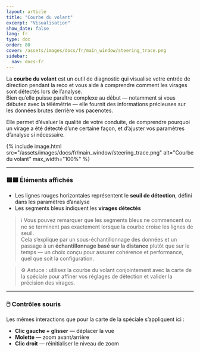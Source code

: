 ```yaml
---
layout: article
title: "Courbe du volant"
excerpt: "Visualisation"
show_date: false
lang: fr
type: doc
order: 80
cover: /assets/images/docs/fr/main_window/steering_trace.png
sidebar:
  nav: docs-fr
---
```


La **courbe du volant** est un outil de diagnostic qui visualise votre entrée de direction pendant la reco et vous aide à comprendre comment les virages sont détectés lors de l’analyse.  
Bien qu’elle puisse paraître complexe au début — notamment si vous débutez avec la télémétrie — elle fournit des informations précieuses sur les données brutes derrière vos pacenotes.

Elle permet d’évaluer la qualité de votre conduite, de comprendre pourquoi un virage a été détecté d’une certaine façon, et d’ajuster vos paramètres d’analyse si nécessaire.

{% include image.html
   src="/assets/images/docs/fr/main_window/steering_trace.png"
   alt="Courbe du volant"
   max_width="100%" %}

---

### 🟥🟦 Éléments affichés

- Les lignes rouges horizontales représentent le **seuil de détection**, défini dans les paramètres d’analyse  
- Les segments bleus indiquent les **virages détectés**

> ℹ️ Vous pouvez remarquer que les segments bleus ne commencent ou ne se terminent pas exactement lorsque la courbe croise les lignes de seuil.  
> Cela s’explique par un sous-échantillonnage des données et un passage à un **échantillonnage basé sur la distance** plutôt que sur le temps — un choix conçu pour assurer cohérence et performance, quel que soit la configuration.

> ⚙️ Astuce : utilisez la courbe du volant conjointement avec la carte de la spéciale pour affiner vos réglages de détection et valider la précision des virages.

---

### 🖱️ Contrôles souris

Les mêmes interactions que pour la carte de la spéciale s’appliquent ici :

- **Clic gauche + glisser** — déplacer la vue  
- **Molette** — zoom avant/arrière  
- **Clic droit** — réinitialiser le niveau de zoom

